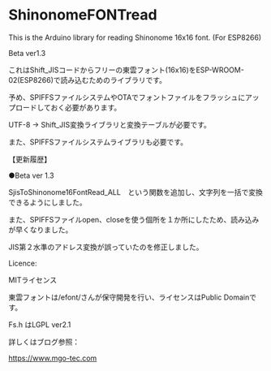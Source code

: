# ShinonomeFONTread
This is the Arduino library for reading Shinonome 16x16 font. (For ESP8266) 

Beta ver1.3

これはShift_JISコードからフリーの東雲フォント(16x16)をESP-WROOM-02(ESP8266)で読み込むためのライブラリです。

予め、SPIFFSファイルシステムやOTAでフォントファイルをフラッシュにアップロードしておく必要があります。

UTF-8 → Shift_JIS変換ライブラリと変換テーブルが必要です。

また、SPIFFSファイルシステムライブラリも必要です。

【更新履歴】

●Beta ver 1.3

SjisToShinonome16FontRead_ALL　という関数を追加し、文字列を一括で変換できるようにしました。

また、SPIFFSファイルopen、closeを使う個所を１か所にしたため、読み込みが早くなりました。

JIS第２水準のアドレス変換が誤っていたのを修正しました。


Licence:

  MITライセンス

  東雲フォントは/efont/さんが保守開発を行い、ライセンスはPublic Domainです。

  Fs.h はLGPL ver2.1

詳しくはブログ参照：

https://www.mgo-tec.com
